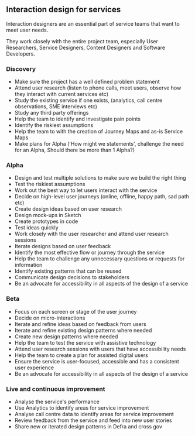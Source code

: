 ## Interaction design for services

Interaction designers are an essential part of service teams that want to meet user needs.

They work closely with the entire project team, especially User Researchers, Service Designers, Content Designers and Software Developers.


### Discovery

*   Make sure the project has a well defined problem statement
*   Attend user research (listen to phone calls, meet users, observe how they interact with current services etc) 
*   Study the existing service if one exists, (analytics, call centre observations, SME interviews etc) 
*   Study any third party offerings
*   Help the team to identify and investigate pain points 
*   Identify the riskiest assumptions
*   Help the team to with the creation of Journey Maps and as-is Service Maps
*   Make plans for Alpha  ('How might we statements', challenge the need for an Alpha, Should there be more than 1 Alpha?)


### Alpha

*   Design and test multiple solutions to make sure we build the right thing
*   Test the riskiest assumptions
*   Work out the best way to let users interact with the service
*   Decide on high-level user journeys (online, offline, happy path, sad path etc)
*   Create design ideas based on user research
*   Design mock-ups in Sketch
*   Create prototypes in code
*   Test ideas quickly
*   Work closely with the user researcher and attend user research sessions 
*   Iterate designs based on user feedback
*   Identify the most effective flow or journey through the service 
*   Help the team to challenge any unnecessary questions or requests for information
*   Identify existing patterns that can be reused
*   Communicate design decisions to stakeholders
*   Be an advocate for accessibility in all aspects of the design of a service


### Beta

*   Focus on each screen or stage of the user journey
*   Decide on micro-interactions
*   Iterate and refine ideas based on feedback from users
*   Iterate and refine existing design patterns where needed 
*   Create new design patterns where needed
*   Help the team to test the service with assistive technology
*   Attend user research sessions with users that have accessibility needs
*   Help the team to create a plan for assisted digital users
*   Ensure the service is user-focused, accessible and has a consistent user experience
*   Be an advocate for accessibility in all aspects of the design of a service

### Live and continuous improvement

*   Analyse the service's performance 
*   Use Analytics to identify areas for service improvement
*   Analyse call centre data to identify areas for service improvement
*   Review feedback from the service and feed into new user stories
*   Share new or iterated design patterns in Defra and cross gov
